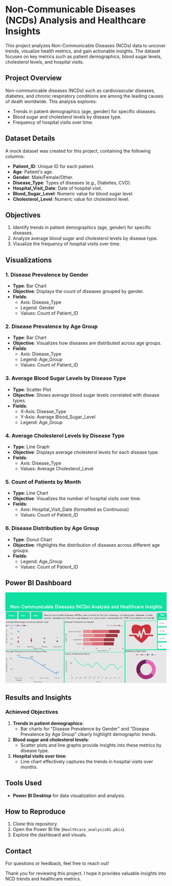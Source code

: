 # Non-Communicable Diseases (NCDs) Analysis and Healthcare Insights

This project analyzes Non-Communicable Diseases (NCDs) data to uncover trends, visualize health metrics, and gain actionable insights. The dataset focuses on key metrics such as patient demographics, blood sugar levels, cholesterol levels, and hospital visits.

## Project Overview
Non-communicable diseases (NCDs) such as cardiovascular diseases, diabetes, and chronic respiratory conditions are among the leading causes of death worldwide. This analysis explores:

- Trends in patient demographics (age, gender) for specific diseases.
- Blood sugar and cholesterol levels by disease type.
- Frequency of hospital visits over time.

## Dataset Details
A mock dataset was created for this project, containing the following columns:

- **Patient_ID**: Unique ID for each patient.
- **Age**: Patient's age.
- **Gender**: Male/Female/Other.
- **Disease_Type**: Types of diseases (e.g., Diabetes, CVD).
- **Hospital_Visit_Date**: Date of hospital visit.
- **Blood_Sugar_Level**: Numeric value for blood sugar level.
- **Cholesterol_Level**: Numeric value for cholesterol level.

## Objectives
1. Identify trends in patient demographics (age, gender) for specific diseases.
2. Analyze average blood sugar and cholesterol levels by disease type.
3. Visualize the frequency of hospital visits over time.

## Visualizations

### 1. Disease Prevalence by Gender
- **Type**: Bar Chart
- **Objective**: Displays the count of diseases grouped by gender.
- **Fields**:
  - Axis: Disease_Type
  - Legend: Gender
  - Values: Count of Patient_ID

### 2. Disease Prevalence by Age Group
- **Type**: Bar Chart
- **Objective**: Visualizes how diseases are distributed across age groups.
- **Fields**:
  - Axis: Disease_Type
  - Legend: Age_Group
  - Values: Count of Patient_ID

### 3. Average Blood Sugar Levels by Disease Type
- **Type**: Scatter Plot
- **Objective**: Shows average blood sugar levels correlated with disease types.
- **Fields**:
  - X-Axis: Disease_Type
  - Y-Axis: Average Blood_Sugar_Level
  - Legend: Age_Group

### 4. Average Cholesterol Levels by Disease Type
- **Type**: Line Graph
- **Objective**: Displays average cholesterol levels for each disease type.
- **Fields**:
  - Axis: Disease_Type
  - Values: Average Cholesterol_Level

### 5. Count of Patients by Month
- **Type**: Line Chart
- **Objective**: Visualizes the number of hospital visits over time.
- **Fields**:
  - Axis: Hospital_Visit_Date (formatted as Continuous)
  - Values: Count of Patient_ID

### 6. Disease Distribution by Age Group
- **Type**: Donut Chart
- **Objective**: Highlights the distribution of diseases across different age groups.
- **Fields**:
  - Legend: Age_Group
  - Values: Count of Patient_ID
 
## **Power BI Dashboard**
![Alt text](https://github.com/Abdulwaashim/Healthcare-analysis01/blob/main/Dashboard-img.png)

## Results and Insights

### Achieved Objectives
1. **Trends in patient demographics**:
   - Bar charts for "Disease Prevalence by Gender" and "Disease Prevalence by Age Group" clearly highlight demographic trends.
2. **Blood sugar and cholesterol levels**:
   - Scatter plots and line graphs provide insights into these metrics by disease type.
3. **Hospital visits over time**:
   - Line chart effectively captures the trends in hospital visits over months.

## Tools Used
- **Power BI Desktop** for data visualization and analysis.

## How to Reproduce
1. Clone this repository.
2. Open the Power BI file (`Healthcare_analysis01.pbix`).
3. Explore the dashboard and visuals.

## Contact
For questions or feedback, feel free to reach out! 

Thank you for reviewing this project. I hope it provides valuable insights into NCD trends and healthcare metrics.

